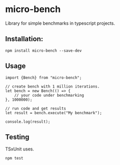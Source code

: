 # micro-bench

Library for simple benchmarks in typescript projects.

## Installation:

```
npm install micro-bench --save-dev
```

## Usage

```
import {Bench} from "micro-bench";

// create bench with 1 million iterations.
let bench = new Bench(() => {
    // your code under benchmarking
}, 1000000);

// run code and get results
let result = bench.execute("My benchmark");

console.log(result);
```

## Testing

TSxUnit uses.

```
npm test
```